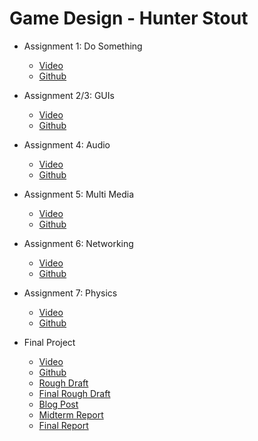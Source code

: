 # Game Design - Hunter Stout

* Assignment 1: Do Something
  * [Video](https://www.youtube.com/watch?v=LKmVKckz54o)
  * [Github](https://github.com/Ohio-University-CS4900-Spring-2020-2021/assignment-2-Hstout21-1)

* Assignment 2/3: GUIs
  * [Video](https://www.youtube.com/watch?v=7bGYz_FGY7Y)
  * [Github](https://github.com/Ohio-University-CS4900-Spring-2020-2021/assignment-3-Hstout21)
  
* Assignment 4: Audio
  * [Video](https://www.youtube.com/watch?v=rFxsrNqSN80)
  * [Github](https://github.com/Ohio-University-CS4900-Spring-2020-2021/assignment-4-Hstout21)
  
* Assignment 5: Multi Media
  * [Video](https://www.youtube.com/watch?v=4euQLq5VRio)
  * [Github](https://github.com/Ohio-University-CS4900-Spring-2020-2021/assignment-5-Hstout21)
  
* Assignment 6: Networking
  * [Video](https://www.youtube.com/watch?v=EzocX93i9mk)
  * [Github](https://github.com/Ohio-University-CS4900-Spring-2020-2021/assignment-6-Hstout21)
  
* Assignment 7: Physics
  * [Video](https://www.youtube.com/watch?v=7kqDs3HMDjc)
  * [Github](https://github.com/Ohio-University-CS4900-Spring-2020-2021/assignment-7-Hstout21)
 
* Final Project
  * [Video](https://youtu.be/w0Wt_YP0mmc)
  * [Github](https://github.com/Hstout21/HunterCrossing)
  * [Rough Draft]()
  * [Final Rough Draft]()
  * [Blog Post]()
  * [Midterm Report]()
  * [Final Report]()
